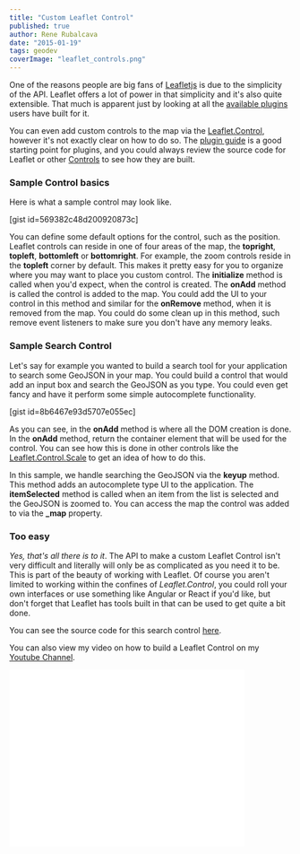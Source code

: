 ```yaml
---
title: "Custom Leaflet Control"
published: true
author: Rene Rubalcava
date: "2015-01-19"
tags: geodev
coverImage: "leaflet_controls.png"
---
```


One of the reasons people are big fans of [Leafletjs](http://leafletjs.com/) is due to the simplicity of the API. Leaflet offers a lot of power in that simplicity and it's also quite extensible. That much is apparent just by looking at all the [available plugins](http://leafletjs.com/plugins.html) users have built for it.

You can even add custom controls to the map via the [Leaflet.Control](http://leafletjs.com/reference.html#control), however it's not exactly clear on how to do so. The [plugin guide](https://github.com/Leaflet/Leaflet/blob/master/PLUGIN-GUIDE.md) is a good starting point for plugins, and you could always review the source code for Leaflet or other [Controls](https://github.com/perliedman/leaflet-control-geocoder) to see how they are built.

### Sample Control basics

Here is what a sample control may look like.

\[gist id=569382c48d200920873c\]

You can define some default options for the control, such as the position. Leaflet controls can reside in one of four areas of the map, the **topright**, **topleft**, **bottomleft** or **bottomright**. For example, the zoom controls reside in the **topleft** corner by default. This makes it pretty easy for you to organize where you may want to place you custom control. The **initialize** method is called when you'd expect, when the control is created. The **onAdd** method is called the control is added to the map. You could add the UI to your control in this method and similar for the **onRemove** method, when it is removed from the map. You could do some clean up in this method, such remove event listeners to make sure you don't have any memory leaks.

### Sample Search Control

Let's say for example you wanted to build a search tool for your application to search some GeoJSON in your map. You could build a control that would add an input box and search the GeoJSON as you type. You could even get fancy and have it perform some simple autocomplete functionality.

\[gist id=8b6467e93d5707e055ec\]

As you can see, in the **onAdd** method is where all the DOM creation is done. In the **onAdd** method, return the container element that will be used for the control. You can see how this is done in other controls like the [Leaflet.Control.Scale](https://github.com/Leaflet/Leaflet/blob/8a33e94c0e56634a749f378256905e9e23243483/src/control/Control.Scale.js) to get an idea of how to do this.

In this sample, we handle searching the GeoJSON via the **keyup** method. This method adds an autocomplete type UI to the application. The **itemSelected** method is called when an item from the list is selected and the GeoJSON is zoomed to. You can access the map the control was added to via the **\_map** property.

### Too easy

_Yes, that's all there is to it_. The API to make a custom Leaflet Control isn't very difficult and literally will only be as complicated as you need it to be. This is part of the beauty of working with Leaflet. Of course you aren't limited to working within the confines of _Leaflet.Control_, you could roll your own interfaces or use something like Angular or React if you'd like, but don't forget that Leaflet has tools built in that can be used to get quite a bit done.

You can see the source code for this search control [here](https://github.com/odoe/leaflet-control-sample).

You can also view my video on how to build a Leaflet Control on my [Youtube Channel](https://www.youtube.com/watch?v=kAwrqQDwVq0).

<iframe width="420" height="315" src="//www.youtube.com/embed/kAwrqQDwVq0" frameborder="0" allowfullscreen></iframe>
